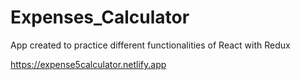 # Expenses_Calculator

App created to practice different functionalities of React with Redux

https://expense5calculator.netlify.app
